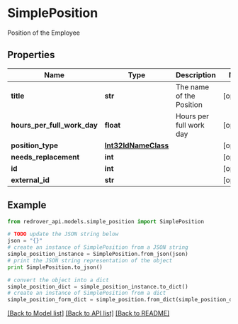 # SimplePosition

Position of the Employee

## Properties

Name | Type | Description | Notes
------------ | ------------- | ------------- | -------------
**title** | **str** | The name of the Position | [optional] 
**hours_per_full_work_day** | **float** | Hours per full work day | [optional] 
**position_type** | [**Int32IdNameClass**](Int32IdNameClass.md) |  | [optional] 
**needs_replacement** | **int** |  | [optional] 
**id** | **int** |  | [optional] 
**external_id** | **str** |  | [optional] 

## Example

```python
from redrover_api.models.simple_position import SimplePosition

# TODO update the JSON string below
json = "{}"
# create an instance of SimplePosition from a JSON string
simple_position_instance = SimplePosition.from_json(json)
# print the JSON string representation of the object
print SimplePosition.to_json()

# convert the object into a dict
simple_position_dict = simple_position_instance.to_dict()
# create an instance of SimplePosition from a dict
simple_position_form_dict = simple_position.from_dict(simple_position_dict)
```
[[Back to Model list]](../README.md#documentation-for-models) [[Back to API list]](../README.md#documentation-for-api-endpoints) [[Back to README]](../README.md)


